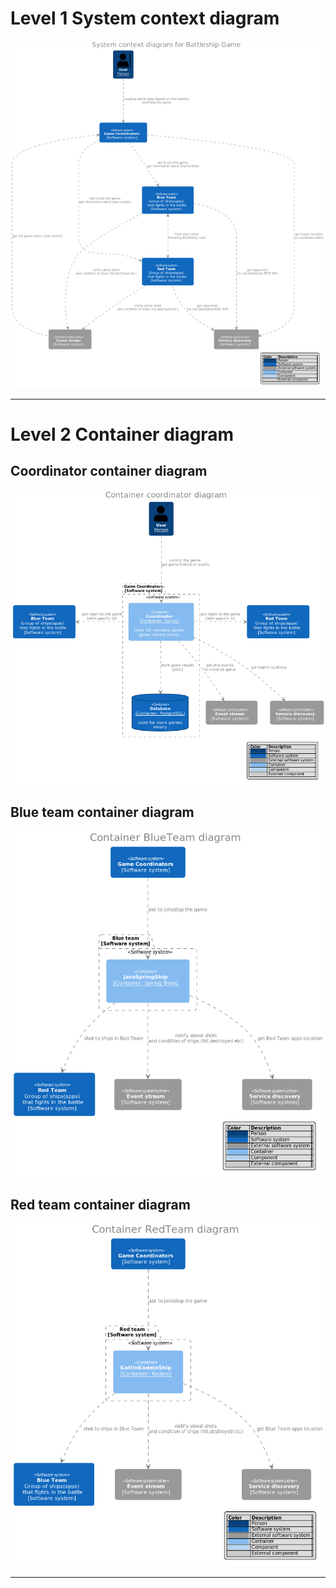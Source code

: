 
# Level 1 System context diagram

![](img/c4-level-1-system-context-diagram-System_context_diagram_for_Battleship_Game.png)

-----------------------------

# Level 2 Container diagram

## Coordinator container diagram

![](img/c4-level-2-container-coordinator-diagram-Container_coordinator_diagram.png)

## Blue team container diagram

![](img/c4-level-2-container-blue-team-diagram-Container_BlueTeam_diagram.png)

## Red team container diagram

![](img/c4-level-2-container-red-team-diagram-Container_RedTeam_diagram.png)


-----------------------------